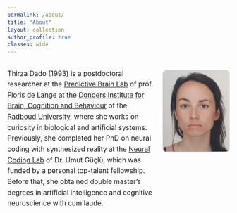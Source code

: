 ```yaml
---
permalink: /about/
title: "About"
layout: collection
author_profile: true
classes: wide
---
```


<!-- <img style="float: right; width: 20%; border: 1px solid #000; margin-left: 35px;, margin-top: 50px;" src="/assets/images/pasfoto.png">
<img style="width: 20%; border: 1px solid #000;" src="/assets/images/pasfoto.png"> -->


<div style="display: flex; align-items: flex-start; gap: 20px;">
  <div style="flex: 1;">
    <p id="about" style="line-height: 1.6; font-size: 1.1em;">
        Thirza Dado (1993) is a postdoctoral researcher at the <a href="https://www.predictivebrainlab.com/">Predictive Brain Lab</a> of prof. Floris de Lange at the <a href="https://www.ru.nl/en/donders-institute">Donders Institute for Brain, Cognition and Behaviour</a> of the <a href="https://www.ru.nl/en">Radboud University</a>, where she works on curiosity in biological and artificial systems. Previously, she completed her PhD on neural coding with synthesized reality at the <a href="https://neuralcod.ing/">Neural Coding Lab</a> of Dr. Umut Güçlü, which was funded by a personal top-talent fellowship. Before that, she obtained double master’s degrees in artificial intelligence and cognitive neuroscience with cum laude.
    </p> 
  </div>

  <img style="width: 150px; height: auto; border-radius: 8px; border: 1px solid #ccc; align-self: flex-start; margin-top: 20px;" src="/assets/images/pasfoto.png" alt="Thirza Dado's profile picture">
</div>




<!-- <p id=about>Thirza Dado (1993) is a postdoctoral researcher at the <a href="https://www.predictivebrainlab.com/">Predictive Brain Lab</a> of prof. Floris de Lange at the <a href="https://www.ru.nl/en/donders-institute">Donders Institute for Brain, Cognition and Behaviour</a> of the <a href="https://www.ru.nl/en">Radboud University</a>, where she works on curiosity in biological and artificial systems. Previously, she completed her PhD on neural coding with synthesized reality at the <a href="https://neuralcod.ing/">Neural Coding Lab</a> of Dr. Umut Güçlü, which was funded by a personal top-talent fellowship. Before that, she obtained double master’s degrees in artificial intelligence and cognitive neuroscience with cum laude.
</p>  -->


<!-- <p id=about> Thirza Dado (1993) is a PhD candidate at the <a href="https://neuralcod.ing/">Neural Coding Lab</a>, Donders Institute for Brain, Cognition and Behaviour, Radboud University in Nijmegen, Netherlands where she works on neural coding with synthesized reality under the supervision of <a href="https://www.ru.nl/en/people/guclu-u">Dr. Umut Güçlü</a>. Her ultimate goal is to understand how the brain makes sense of the world surrounding it so that we can extract and "read" information from it as well as "write" information to it to induce desired experiences. As such, this could revolutionize clinical solutions for individuals with disabilities - think neurostimulation to restore lost sensory functions or brain-computer interface (BCI) as a communication means for patients that are locked in or cannot talk - and other applications in fields like robotics, gaming and entertainment.
<br><br>

Her doctorate is funded by a personal toptalent fellowship and she has double master's degrees in artificial intelligence and cognitive neuroscience with cum laude. </p> -->